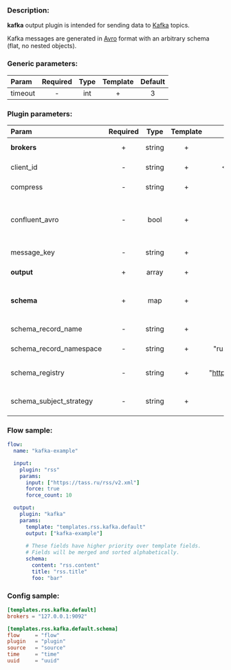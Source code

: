 ### Description:

**kafka** output plugin is intended for sending data to [Kafka](https://kafka.apache.org/) topics.  

Kafka messages are generated in [Avro](https://en.wikipedia.org/wiki/Apache_Avro) format with an arbitrary schema (flat, no nested objects).


### Generic parameters:

| Param   | Required | Type | Template | Default |
|:--------|:--------:|:----:|:--------:|:-------:|
| timeout |    -     | int  |    +     |    3    |


### Plugin parameters:

| Param                   | Required |  Type  | Template |         Default         |                      Example                       | Description                                                                                                                           |
|:------------------------|:--------:|:------:|:--------:|:-----------------------:|:--------------------------------------------------:|:--------------------------------------------------------------------------------------------------------------------------------------|
| **brokers**             |    +     | string |    +     |           ""            |             "127.0.0.1:9092,host:1111"             | List of Kafka brokers.                                                                                                                |
| client_id               |    -     | string |    +     |       <FLOW_NAME>       |                     "gosquito"                     | Client identification.                                                                                                                |
| compress                |    -     | string |    +     |         "none"          |                       "zstd"                       | Compression algorithm.                                                                                                                |
| confluent_avro          |    -     |  bool  |    +     |          false          |                        true                        | Send [Confluent Avro (magic byte + schema)](https://docs.confluent.io/current/schema-registry/serdes-develop/index.html#wire-format). |
| message_key             |    -     | string |    +     |         "none"          |                     "partkey1"                     | Message partition key.                                                                                                                |
| **output**              |    +     | array  |    +     |           []            |                      ["news"]                      | List of Kafka topics.                                                                                                                 |
| **schema**              |    +     |  map   |    +     |          map[]          |                    see example                     | Dynamic schema for Kafka messages.                                                                                                    |
| schema_record_name      |    -     | string |    +     |       "DataItem"        |                      "event"                       | [Avro record name](http://avro.apache.org/docs/current/spec.html).                                                                    |
| schema_record_namespace |    -     | string |    +     | "ru.livelace.gosquito"  |                   "com.example"                    | [Avro record namespace](http://avro.apache.org/docs/current/spec.html).                                                               |
| schema_registry         |    -     | string |    +     | "http://127.0.0.1:8081" |             "https://host.example.com"             | [Confluent schema registry](https://docs.confluent.io/current/schema-registry/index.html).                                            |
| schema_subject_strategy |    -     | string |    +     |       "TopicName"       | "TopicName",<br>"RecordName",<br>"TopicRecordName" | [Subject name strategy](https://docs.confluent.io/current/schema-registry/serdes-develop/index.html#subject-name-strategy).                                            |


### Flow sample:

```yaml
flow:
  name: "kafka-example"

  input:
    plugin: "rss"
    params:
      input: ["https://tass.ru/rss/v2.xml"]
      force: true
      force_count: 10

  output:
    plugin: "kafka"
    params:
      template: "templates.rss.kafka.default"
      output: ["kafka-example"]
      
      # These fields have higher priority over template fields.
      # Fields will be merged and sorted alphabetically. 
      schema:
        content: "rss.content"
        title: "rss.title"
        foo: "bar"
```

### Config sample:

```toml
[templates.rss.kafka.default]
brokers = "127.0.0.1:9092"

[templates.rss.kafka.default.schema]
flow     = "flow"
plugin   = "plugin"
source   = "source"
time     = "time"
uuid     = "uuid"
```

